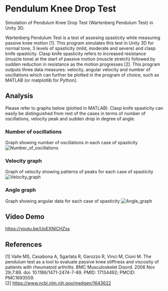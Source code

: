 # Pendulum Knee Drop Test
Simulation of Pendulum Knee Drop Test (Wartenberg Pendulum Test) in Unity 3D.

Wartenberg Pendulum Test is a test of assesing spasticity while measuring passive knee motion [1]. This program simulates this test in Unity 3D for normal tone, 3 levels of spasticity (mild, moderate and severe) and clasp knife spasticity. Clasp knife spasticity refers to increased resistance (muscle tone) at the start of passive motion (muscle stretch) followed by sudden reduction in resistance as the motion progresses [2]. This program outputs three data measures: velocity, angular velocity and number of oscillations which can further be plotted in the program of choice, such as MATLAB (or matplotlib for Python).

## Analysis
Please refer to graphs below (plotted in MATLAB). Clasp knife spasticity can easily be distinguished from rest of the cases in terms of number of oscillations, velocity peak and sudden drop in degree of angle.

### Number of oscillations
Graph showing number of oscillations in each case of spasticity
![Number_of_oscillations](https://github.com/drchiragmotwani/PKD_simulation/assets/157987275/15b00d57-1848-4c65-a6e7-1b7776a0167f)

### Velocity graph
Graph of velocity showing patterns of peaks for each case of spasticity
![Velocity_graph](https://github.com/drchiragmotwani/PKD_simulation/assets/157987275/f025b511-dda4-4701-bb7e-ef376efaa4d8)

### Angle graph
Graph showing angular data for each case of spasticity
![Angle_graph](https://github.com/drchiragmotwani/PKD_simulation/assets/157987275/661f3ac0-0a9b-4ed5-800c-4170720da2d3)

## Video Demo
https://youtu.be/UpEXNICHZss

## References
[1] Valle MS, Casabona A, Sgarlata R, Garozzo R, Vinci M, Cioni M. The pendulum test as a tool to evaluate passive knee stiffness and viscosity of patients with rheumatoid arthritis. BMC Musculoskelet Disord. 2006 Nov 29;7:89. doi: 10.1186/1471-2474-7-89. PMID: 17134492; PMCID: PMC1693559.   
[2] https://www.ncbi.nlm.nih.gov/medgen/1643622
